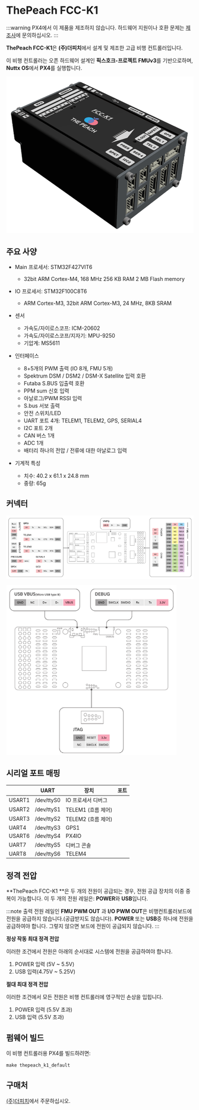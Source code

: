 # ThePeach FCC-K1

:::warning PX4에서 이 제품을 제조하지 않습니다. 하드웨어 지원이나 호환 문제는 [제조사](https://thepeach.kr/)에 문의하십시오.
:::

**ThePeach FCC-K1**은 **(주)더피치**에서 설계 및 제조한 고급 비행 컨트롤러입니다.

이 비행 컨트롤러는 오픈 하드웨어 설계인 **픽스호크-프로젝트 FMUv3**를 기반으로하며, **Nuttx OS**에서 **PX4**를 실행합니다.

![ThePeach FCC-K1](../../assets/flight_controller/thepeach_k1/main.png)

## 주요 사양

- Main 프로세서: STM32F427VIT6
  - 32bit ARM Cortex-M4, 168 MHz 256 KB RAM 2 MB Flash memory

- IO 프로세서: STM32F100C8T6
  - ARM Cortex-M3, 32bit ARM Cortex-M3, 24 MHz, 8KB SRAM

- 센서
  - 가속도/자이로스코프: ICM-20602
  - 가속도/자이로스코프/지자기: MPU-9250
  - 기압계: MS5611

- 인터페이스
  - 8+5개의 PWM 출력 (IO 8개, FMU 5개)
  - Spektrum DSM / DSM2 / DSM-X Satellite 입력 호환
  - Futaba S.BUS 입출력 호환
  - PPM sum 신호 입력
  - 아날로그/PWM RSSI 입력
  - S.bus 서보 출력
  - 안전 스위치/LED
  - UART 포트 4개: TELEM1, TELEM2, GPS, SERIAL4
  - I2C 포트 2개
  - CAN 버스 1개
  - ADC 1개
  - 배터리 하나의 전압 / 전류에 대한 아날로그 입력

- 기계적 특성
  - 치수: 40.2 x 61.1 x 24.8 mm
  - 중량: 65g

## 커넥터

![pinmap_top](../../assets/flight_controller/thepeach_k1/pinmap_top.png)

![pinmap_bottom](../../assets/flight_controller/thepeach_k1/pinmap_bottom.png)

## 시리얼 포트 매핑

|        | UART       | 장치             | 포트 |
| ------ | ---------- | -------------- | -- |
| USART1 | /dev/ttyS0 | IO 프로세서 디버그    |    |
| USART2 | /dev/ttyS1 | TELEM1 (흐름 제어) |    |
| USART3 | /dev/ttyS2 | TELEM2 (흐름 제어) |    |
| UART4  | /dev/ttyS3 | GPS1           |    |
| USART6 | /dev/ttyS4 | PX4IO          |    |
| UART7  | /dev/ttyS5 | 디버그 콘솔         |    |
| UART8  | /dev/ttyS6 | TELEM4         |    |

## 정격 전압

**ThePeach FCC-K1 **은 두 개의 전원이 공급되는 경우, 전원 공급 장치의 이중 중복이 가능합니다. 이 두 개의 전원 레일은: **POWER**와 **USB**입니다.

:::note
출력 전원 레일인 **FMU PWM OUT** 과 **I/O PWM OUT**은 비행컨트롤러보드에 전원을 공급하지 않습니다.(공급받지도 않습니다). **POWER** 또는 **USB**중 하나에 전원을 공급하여야 합니다. 그렇지 않으면 보드에 전원이 공급되지 않습니다.
:::

**정상 작동 최대 정격 전압**

이러한 조건에서 전원은 아래의 순서대로 시스템에 전원을 공급하여야 합니다.

1. POWER 입력 (5V ~ 5.5V)
2. USB 입력(4.75V ~ 5.25V)

**절대 최대 정격 전압**

이러한 조건에서 모든 전원은 비행 컨트롤러에 영구적인 손상을 입힙니다.

1. POWER 입력 (5.5V 초과)
2. USB 입력 (5.5V 초과)

## 펌웨어 빌드

이 비행 컨트롤러용 PX4를 빌드하려면:
```jsx
make thepeach_k1_default

```

## 구매처

[(주)더피치](http://thepeach.shop/)에서 주문하십시오.
